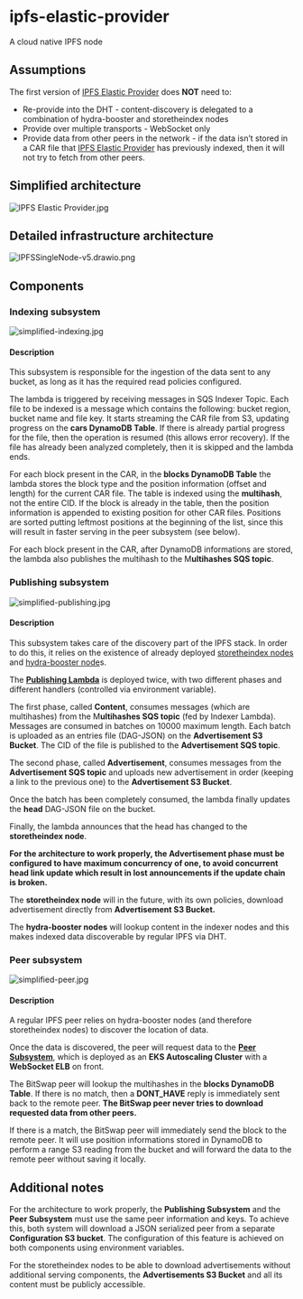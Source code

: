 # ipfs-elastic-provider
A cloud native IPFS node

## Assumptions

The first version of [IPFS Elastic Provider](https://www.notion.so/IPFS-Elastic-Provider-5ebc108219054f608b0ddd3a20122b63)  does **NOT** need to:

- Re-provide into the DHT - content-discovery is delegated to a combination of hydra-booster and storetheindex nodes
- Provide over multiple transports - WebSocket only
- Provide data from other peers in the network - if the data isn’t stored in a CAR file that [IPFS Elastic Provider](https://www.notion.so/IPFS-Elastic-Provider-5ebc108219054f608b0ddd3a20122b63)  has previously indexed, then it will not try to fetch from other peers.

## Simplified architecture

![IPFS Elastic Provider.jpg](assets/images/IPFS_Elastic_Provider.jpg)

## Detailed infrastructure architecture

![IPFSSingleNode-v5.drawio.png](assets/images/IPFSSingleNode-v6.drawio.png)

## Components

### Indexing subsystem

![simplified-indexing.jpg](assets/images/simplified-indexing.jpg)

#### Description

This subsystem is responsible for the ingestion of the data sent to any bucket, as long as it has the required read policies configured.

The lambda is triggered by receiving messages in SQS Indexer Topic. Each file to be indexed is a message which contains the following: bucket region, bucket name and file key. It starts streaming the CAR file from S3, updating progress on the **cars DynamoDB Table**. If there is already partial progress for the file, then the operation is resumed (this allows error recovery). If the file has already been analyzed completely, then it is skipped and the lambda ends.

For each block present in the CAR, in the **blocks DynamoDB Table** the lambda stores the block type and the position information (offset and length) for the current CAR file. The table is indexed using the **multihash**, not the entire CID. If the block is already in the table, then the position information is appended to existing position for other CAR files. Positions are sorted putting leftmost positions at the beginning of the list, since this will result in faster serving in the peer subsystem (see below).

For each block present in the CAR, after DynamoDB informations are stored, the lambda also publishes the multihash to the M**ultihashes SQS topic**.

### Publishing subsystem

![simplified-publishing.jpg](assets/images/simplified-publishing.jpg)

#### Description

This subsystem takes care of the discovery part of the IPFS stack. In order to do this, it relies on the existence of already deployed [storetheindex nodes](https://github.com/filecoin-project/storetheindex) and [hydra-booster node](https://github.com/libp2p/hydra-booster)s.

The **[Publishing Lambda](https://github.com/web3-storage/AWS-IPFS-publishing-lambda)** is deployed twice, with two different phases and different handlers (controlled via environment variable).

The first phase, called **Content**, consumes messages (which are multihashes) from the M**ultihashes SQS topic** (fed by Indexer Lambda). Messages are consumed in batches on 10000 maximum length. Each batch is uploaded as an entries file (DAG-JSON) on the **Advertisement S3 Bucket**. The CID of the file is published to the **Advertisement SQS topic**.

The second phase, called **Advertisement**, consumes messages from the **Advertisement SQS topic** and uploads new advertisement in order (keeping a link to the previous one) to the **Advertisement S3 Bucket**.

Once the batch has been completely consumed, the lambda finally updates the **head** DAG-JSON file on the bucket.

Finally, the lambda announces that the head has changed to the **storetheindex node**.

**For the architecture to work properly, the Advertisement phase must be configured to have maximum concurrency of one, to avoid concurrent head link update which result in lost announcements if the update chain is broken.**

The **storetheindex node** will in the future, with its own policies, download advertisement directly from **Advertisement S3 Bucket.**

The **hydra-booster nodes** will lookup content in the indexer nodes and this makes indexed data discoverable by regular IPFS via DHT. 

### Peer subsystem

![simplified-peer.jpg](assets/images/simplified-peer.jpg)

#### Description

A regular IPFS peer relies on hydra-booster nodes (and therefore storetheindex nodes) to discover the location of data.

Once the data is discovered, the peer will request data to the **[Peer Subsystem](https://github.com/web3-storage/AWS-IPFS-bitswap-peer)**, which is deployed as an **EKS Autoscaling Cluster** with a **WebSocket ELB** on front.

The BitSwap peer will lookup the multihashes in the **blocks DynamoDB Table**. If there is no match, then a **DONT_HAVE** reply is immediately sent back to the remote peer. **The BitSwap peer never tries to download requested data from other peers.**

If there is a match, the BitSwap peer will immediately send the block to the remote peer. It will use position informations stored in DynamoDB to perform a range S3 reading from the bucket and will forward the data to the remote peer without saving it locally. 

## Additional notes

For the architecture to work properly, the **Publishing Subsystem** and the **Peer Subsystem** must use the same peer information and keys. To achieve this, both system will download a JSON serialized peer from a separate **Configuration S3 bucket**. The configuration of this feature is achieved on both components using environment variables.

For the storetheindex nodes to be able to download advertisements without additional serving components, the **Advertisements S3 Bucket** and all its content must be publicly accessible.
